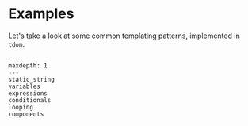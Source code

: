 # Examples

Let's take a look at some common templating patterns, implemented in `tdom`.

```{toctree}
---
maxdepth: 1
---
static_string
variables
expressions
conditionals
looping
components
```
